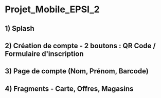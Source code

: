 # Projet_Mobile_EPSI_2

## 1) Splash
## 2) Création de compte - 2 boutons : QR Code / Formulaire d'inscription 
## 3) Page de compte (Nom, Prénom, Barcode)
## 4) Fragments - Carte, Offres, Magasins

